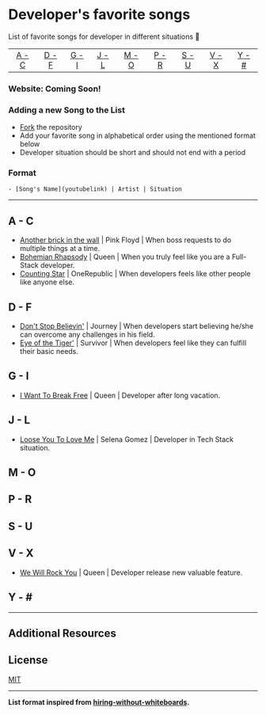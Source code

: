 # Developer's favorite songs

List of favorite songs for developer in different situations :musical_note:

|     |     |     |     |     |     |     |     |     |
|:-:  |:-:  |:-:  |:-:  |:-:  |:-:  |:-:  |:-:  |:-:  |
| [A - C](#a---c) | [D - F](#d---f) | [G - I](#g---i) | [J - L](#j---l) | [M - O](#m---o) | [P - R](#p---r) | [S - U](#s---u) | [V - X](#v---x) | [Y - \#](#y---) |

### Website: Coming Soon!

### Adding a new Song to the List

* [Fork](https://guides.github.com/activities/forking) the repository
* Add your favorite song in alphabetical order using the mentioned format below
* Developer situation should be short and should not end with a period

### Format

```
- [Song's Name](youtubelink) | Artist | Situation
```

---

## A - C

- [Another brick in the wall](https://www.youtube.com/watch?v=CBTOGVb_cQg) | Pink Floyd | When boss requests to do multiple things at a time. 
- [Bohemian Rhapsody](https://www.youtube.com/watch?v=fJ9rUzIMcZQ) | Queen | When you truly feel like you are a Full-Stack developer. 
- [Counting Star](https://www.youtube.com/watch?v=hT_nvWreIhg) | OneRepublic | When developers feels like other people like anyone else. 

## D - F
- [Don't Stop Believin'](https://www.youtube.com/watch?v=1k8craCGpgs) | Journey | When developers start believing he/she can overcome any challenges in his field.
- [Eye of the Tiger'](https://www.youtube.com/watch?v=2b2Mbl_QhGo) | Survivor | When developers feel like they can fulfill their basic needs.


## G - I

- [I Want To Break Free](https://www.youtube.com/watch?v=f4Mc-NYPHaQ) | Queen | Developer after long vacation.


## J - L
- [Loose You To Love Me](https://www.youtube.com/watch?v=zlJDTxahav0) | Selena Gomez | Developer in Tech Stack situation.

## M - O


## P - R


## S - U


## V - X

- [We Will Rock You](https://www.youtube.com/watch?v=-tJYN-eG1zk) | Queen | Developer release new valuable feature.


## Y - \#


---

## Additional Resources


## License

[MIT](LICENSE)

---

**List format inspired from [hiring-without-whiteboards](https://github.com/poteto/hiring-without-whiteboards).**
